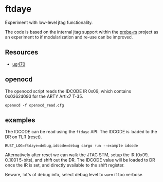 # ftdaye

Experiment with low-level jtag functionality.

The code is based on the internal jtag support within the [probe-rs](https://github.com/probe-rs/probe-rs) project as an experiment to if modularization and re-use can be improved.

## Resources

- [ug470](https://docs.amd.com/v/u/en-US/ug470_7Series_Config)

## openocd

The openocd script reads the IDCODE IR 0x09, which contains 0x0362d093 for the ARTY Artix7 T-35.

```shell
openocd -f openocd_read.cfg
```

## examples

The IDCODE can be read using the `ftdaye` API. The IDCODE is loaded to the DR on TLR (reset).

```shell
RUST_LOG=ftdaye=debug,idcode=debug cargo run --example idcode
```

Alternatively after reset we can walk the JTAG STM, setup the IR (0x09, 0_1001 5-bits), and shift out the DR.
The IDCODE value will be loaded to DR once the IR is set, and directly available to the shift register.

Beware, lot's of debug info, select debug level to `warn` if too verbose.
